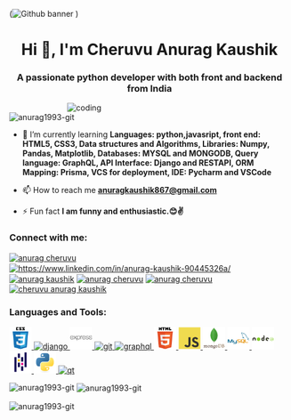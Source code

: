 (![Github banner](https://user-images.githubusercontent.com/131434031/234218745-959a7a14-f31e-480c-9d59-882677db4386.png)
)
<h1 align="center">Hi 👋, I'm Cheruvu Anurag Kaushik</h1>
<h3 align="center">A passionate python developer with both front and backend from India</h3>

<img align="right" alt="coding" width="400" src="https://user-images.githubusercontent.com/55389276/140866485-8fb1c876-9a8f-4d6a-98dc-08c4981eaf70.gif">

<p align="left"> <img src="https://komarev.com/ghpvc/?username=anurag1993-git&label=Profile%20views&color=0e75b6&style=flat" alt="anurag1993-git" /> </p>

- 🌱 I’m currently learning **Languages: python,javasript, front end: HTML5, CSS3, Data structures and Algorithms, Libraries: Numpy, Pandas, Matplotlib, Databases: MYSQL and MONGODB, Query language: GraphQL, API Interface: Django and RESTAPI, ORM Mapping: Prisma, VCS for deployment, IDE: Pycharm and VSCode**

- 📫 How to reach me **anuragkaushik867@gmail.com**

- ⚡ Fun fact **I am funny and enthusiastic.😊✌**

<h3 align="left">Connect with me:</h3>
<p align="left">
<a href="https://twitter.com/anurag cheruvu" target="blank"><img align="center" src="https://raw.githubusercontent.com/rahuldkjain/github-profile-readme-generator/master/src/images/icons/Social/twitter.svg" alt="anurag cheruvu" height="30" width="40" /></a>
<a href="https://linkedin.com/in/https://www.linkedin.com/in/anurag-kaushik-90445326a/" target="blank"><img align="center" src="https://raw.githubusercontent.com/rahuldkjain/github-profile-readme-generator/master/src/images/icons/Social/linked-in-alt.svg" alt="https://www.linkedin.com/in/anurag-kaushik-90445326a/" height="30" width="40" /></a>
<a href="https://stackoverflow.com/users/anurag kaushik" target="blank"><img align="center" src="https://raw.githubusercontent.com/rahuldkjain/github-profile-readme-generator/master/src/images/icons/Social/stack-overflow.svg" alt="anurag kaushik" height="30" width="40" /></a>
<a href="https://fb.com/anurag cheruvu" target="blank"><img align="center" src="https://raw.githubusercontent.com/rahuldkjain/github-profile-readme-generator/master/src/images/icons/Social/facebook.svg" alt="anurag cheruvu" height="30" width="40" /></a>
<a href="https://instagram.com/anurag cheruvu" target="blank"><img align="center" src="https://raw.githubusercontent.com/rahuldkjain/github-profile-readme-generator/master/src/images/icons/Social/instagram.svg" alt="anurag cheruvu" height="30" width="40" /></a>
<a href="https://www.leetcode.com/cheruvu anurag kaushik" target="blank"><img align="center" src="https://raw.githubusercontent.com/rahuldkjain/github-profile-readme-generator/master/src/images/icons/Social/leet-code.svg" alt="cheruvu anurag kaushik" height="30" width="40" /></a>
</p>

<h3 align="left">Languages and Tools:</h3>
<p align="left"> <a href="https://www.w3schools.com/css/" target="_blank" rel="noreferrer"> <img src="https://raw.githubusercontent.com/devicons/devicon/master/icons/css3/css3-original-wordmark.svg" alt="css3" width="40" height="40"/> </a> <a href="https://www.djangoproject.com/" target="_blank" rel="noreferrer"> <img src="https://cdn.worldvectorlogo.com/logos/django.svg" alt="django" width="40" height="40"/> </a> <a href="https://expressjs.com" target="_blank" rel="noreferrer"> <img src="https://raw.githubusercontent.com/devicons/devicon/master/icons/express/express-original-wordmark.svg" alt="express" width="40" height="40"/> </a> <a href="https://git-scm.com/" target="_blank" rel="noreferrer"> <img src="https://www.vectorlogo.zone/logos/git-scm/git-scm-icon.svg" alt="git" width="40" height="40"/> </a> <a href="https://graphql.org" target="_blank" rel="noreferrer"> <img src="https://www.vectorlogo.zone/logos/graphql/graphql-icon.svg" alt="graphql" width="40" height="40"/> </a> <a href="https://www.w3.org/html/" target="_blank" rel="noreferrer"> <img src="https://raw.githubusercontent.com/devicons/devicon/master/icons/html5/html5-original-wordmark.svg" alt="html5" width="40" height="40"/> </a> <a href="https://developer.mozilla.org/en-US/docs/Web/JavaScript" target="_blank" rel="noreferrer"> <img src="https://raw.githubusercontent.com/devicons/devicon/master/icons/javascript/javascript-original.svg" alt="javascript" width="40" height="40"/> </a> <a href="https://www.mongodb.com/" target="_blank" rel="noreferrer"> <img src="https://raw.githubusercontent.com/devicons/devicon/master/icons/mongodb/mongodb-original-wordmark.svg" alt="mongodb" width="40" height="40"/> </a> <a href="https://www.mysql.com/" target="_blank" rel="noreferrer"> <img src="https://raw.githubusercontent.com/devicons/devicon/master/icons/mysql/mysql-original-wordmark.svg" alt="mysql" width="40" height="40"/> </a> <a href="https://nodejs.org" target="_blank" rel="noreferrer"> <img src="https://raw.githubusercontent.com/devicons/devicon/master/icons/nodejs/nodejs-original-wordmark.svg" alt="nodejs" width="40" height="40"/> </a> <a href="https://pandas.pydata.org/" target="_blank" rel="noreferrer"> <img src="https://raw.githubusercontent.com/devicons/devicon/2ae2a900d2f041da66e950e4d48052658d850630/icons/pandas/pandas-original.svg" alt="pandas" width="40" height="40"/> </a> <a href="https://www.python.org" target="_blank" rel="noreferrer"> <img src="https://raw.githubusercontent.com/devicons/devicon/master/icons/python/python-original.svg" alt="python" width="40" height="40"/> </a> <a href="https://www.qt.io/" target="_blank" rel="noreferrer"> <img src="https://upload.wikimedia.org/wikipedia/commons/0/0b/Qt_logo_2016.svg" alt="qt" width="40" height="40"/> </a> </p>

<p><img align="left" src="https://github-readme-stats.vercel.app/api/top-langs?username=anurag1993-git&show_icons=true&locale=en&layout=compact" alt="anurag1993-git" /></p>

<p>&nbsp;<img align="center" src="https://github-readme-stats.vercel.app/api?username=anurag1993-git&show_icons=true&locale=en" alt="anurag1993-git" /></p>

<p><img align="center" src="https://github-readme-streak-stats.herokuapp.com/?user=anurag1993-git&" alt="anurag1993-git" /></p>

